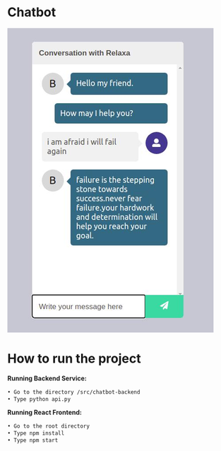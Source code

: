 # Chatbot

![alt text](messenger.jpeg "Messenger")

# How to run the project

**Running Backend Service:**
	
    • Go to the directory /src/chatbot-backend
    • Type python api.py
	
**Running React Frontend:**

    • Go to the root directory
    • Type npm install
    • Type npm start

